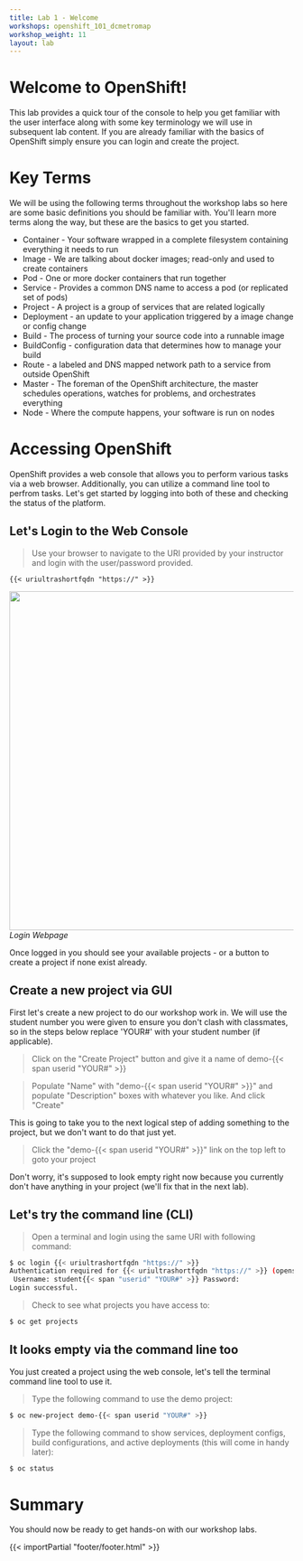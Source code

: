 ```yaml
---
title: Lab 1 - Welcome
workshops: openshift_101_dcmetromap
workshop_weight: 11
layout: lab
---
```


# Welcome to OpenShift!
This lab provides a quick tour of the console to help you get familiar with the user interface along with some key terminology we will use in subsequent lab content.  If you are already familiar with the basics of OpenShift simply ensure you can login and create the project.

# Key Terms
We will be using the following terms throughout the workshop labs so here are some basic definitions you should be familiar with.  You'll learn more terms along the way, but these are the basics to get you started.

* Container - Your software wrapped in a complete filesystem containing everything it needs to run
* Image - We are talking about docker images; read-only and used to create containers
* Pod - One or more docker containers that run together
* Service - Provides a common DNS name to access a pod (or replicated set of pods)
* Project - A project is a group of services that are related logically
* Deployment - an update to your application triggered by a image change or config change
* Build - The process of turning your source code into a runnable image
* BuildConfig - configuration data that determines how to manage your build
* Route - a labeled and DNS mapped network path to a service from outside OpenShift
* Master - The foreman of the OpenShift architecture, the master schedules operations, watches for problems, and orchestrates everything
* Node - Where the compute happens, your software is run on nodes

# Accessing OpenShift
OpenShift provides a web console that allows you to perform various tasks via a web browser.  Additionally, you can utilize a command line tool to perfrom tasks.  Let's get started by logging into both of these and checking the status of the platform.

## Let's Login to the Web Console
> Use your browser to navigate to the URI provided by your instructor and login with the user/password provided.

``` text
{{< uriultrashortfqdn "https://" >}}
```

<img src="../images/ocp-login.png" width="600"><br/>
*Login Webpage*

Once logged in you should see your available projects - or a button to create a project if none exist already.

## Create a new project via GUI
First let's create a new project to do our workshop work in.  We will use the student number you were given to ensure you don't clash with classmates, so in the steps below replace 'YOUR#' with your student number (if applicable).

> Click on the "Create Project" button and give it a name of demo-{{< span userid "YOUR#" >}}

> Populate "Name" with "demo-{{< span userid "YOUR#" >}}" and populate "Description" boxes with whatever you like.  And click "Create"

This is going to take you to the next logical step of adding something to the project, but we don't want to do that just yet.

> Click the "demo-{{< span userid "YOUR#" >}}" link on the top left to goto your project

Don't worry, it's supposed to look empty right now because you currently don't have anything in your project (we'll fix that in the next lab).

## Let's try the command line (CLI)
> <i class="fa fa-terminal"></i> Open a terminal and login using the same URI with following command:

``` bash
$ oc login {{< uriultrashortfqdn "https://" >}}
Authentication required for {{< uriultrashortfqdn "https://" >}} (openshift)
 Username: student{{< span "userid" "YOUR#" >}} Password: 
Login successful.
```

> <i class="fa fa-terminal"></i> Check to see what projects you have access to:

``` bash
$ oc get projects
```

## It looks empty via the command line too
You just created a project using the web console, let's tell the terminal command line tool to use it.

> <i class="fa fa-terminal"></i> Type the following command to use the demo project:

``` bash
$ oc new-project demo-{{< span userid "YOUR#" >}}
```

> <i class="fa fa-terminal"></i> Type the following command to show services, deployment configs, build configurations, and active deployments (this will come in handy later):

``` bash
$ oc status
```

# Summary
You should now be ready to get hands-on with our workshop labs.

{{< importPartial "footer/footer.html" >}}
